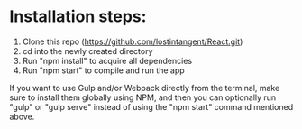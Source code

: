 # Installation steps:
1. Clone this repo (https://github.com/lostintangent/React.git)
2. cd into the newly created directory
3. Run "npm install" to acquire all dependencies
4. Run "npm start" to compile and run the app

If you want to use Gulp and/or Webpack directly from the terminal, make sure to install them globally using NPM, and then you can optionally run "gulp" or "gulp serve" instead of using the "npm start" command mentioned above.